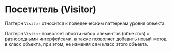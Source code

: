# Посетитель (Visitor)

Паттерн `Visitor` относится к поведенческим паттернам уровня объекта.

Паттерн `Visitor` позволяет обойти набор элементов (объектов) с разнородными интерфейсами, а также позволяет добавить новый метод в класс объекта, при этом, не изменяя сам класс этого объекта.
